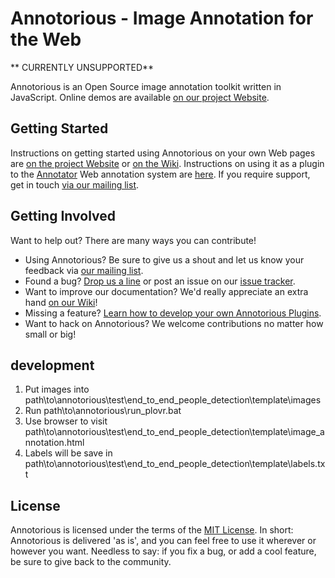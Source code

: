 # Annotorious - Image Annotation for the Web

** CURRENTLY UNSUPPORTED**

Annotorious is an Open Source image annotation toolkit written in JavaScript. Online demos are available
[on our project Website](https://annotorious.github.io).

## Getting Started

Instructions on getting started using Annotorious on your own Web pages are [on the project Website](https://annotorious.github.io/getting-started.html) or
[on the Wiki](https://github.com/annotorious/annotorious/wiki/Getting-Started). Instructions on using it as a plugin to the
[Annotator](http://okfnlabs.org/projects/annotator/) Web annotation system are [here](http://annotorious.github.io/plug-outs/okfn-annotator.html).
If you require support, get in touch [via our mailing list](https://groups.google.com/forum/#!forum/annotorious).

## Getting Involved

Want to help out? There are many ways you can contribute!

* Using Annotorious? Be sure to give us a shout and let us know your feedback via [our mailing list](https://groups.google.com/forum/#!forum/annotorious).
* Found a bug? [Drop us a line](https://groups.google.com/forum/#!forum/annotorious) or post an issue on our [issue tracker](https://github.com/annotorious/annotorious/issues).
* Want to improve our documentation? We'd really appreciate an extra hand [on our Wiki](https://github.com/annotorious/annotorious/wiki)!
* Missing a feature? [Learn how to develop your own Annotorious Plugins](https://github.com/annotorious/annotorious/wiki/Developing-Plugins).
* Want to hack on Annotorious? We welcome contributions no matter how small or big!

## development

1. Put images into path\to\annotorious\test\end_to_end_people_detection\template\images
2. Run path\to\annotorious\run_plovr.bat
3. Use browser to visit path\to\annotorious\test\end_to_end_people_detection\template\image_annotation.html
4. Labels will be save in path\to\annotorious\test\end_to_end_people_detection\template\labels.txt

## License

Annotorious is licensed under the terms of the [MIT License](mit-license.txt). In short: Annotorious is delivered 'as is', and you can feel free to use it wherever or however you want. Needless to say: if you fix a bug, or add a cool feature, be sure to give back to the community.
